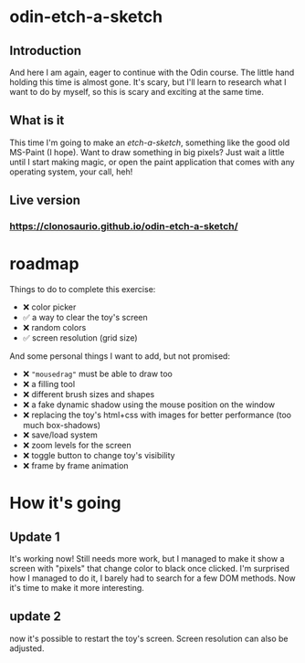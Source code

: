 # odin-etch-a-sketch

## Introduction
And here I am again, eager to continue with the Odin course.
The little hand holding this time is almost gone. It's scary, but I'll learn to research what I want to do by myself, so this is scary and exciting at the same time.

## What is it

This time I'm going to make an _etch-a-sketch_, something like the good old MS-Paint (I hope). Want to draw something in big pixels? Just wait a little until I start making magic, or open the paint application that comes with any operating system, your call, heh!

## Live version

### https://clonosaurio.github.io/odin-etch-a-sketch/

# roadmap

Things to do to complete this exercise:
- ❌ color picker
- ✅ a way to clear the toy's screen
- ❌ random colors
- ✅ screen resolution (grid size)

And some personal things I want to add, but not promised:
- ❌ `"mousedrag"` must be able to draw too
- ❌ a filling tool
- ❌ different brush sizes and shapes
- ❌ a fake dynamic shadow using the mouse position on the window
- ❌ replacing the toy's html+css with images for better performance (too much box-shadows)
- ❌ save/load system
- ❌ zoom levels for the screen
- ❌ toggle button to change toy's visibility
- ❌ frame by frame animation


# How it's going

## Update 1
It's working now! Still needs more work, but I managed to make it show a screen with "pixels" that change color to black once clicked. I'm surprised how I managed to do it, I barely had to search for a few DOM methods. Now it's time to make it more interesting.

## update 2
now it's possible to restart the toy's screen. Screen resolution can also be adjusted.
